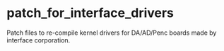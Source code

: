 # patch_for_interface_drivers
Patch files to re-compile kernel drivers for DA/AD/Penc boards made by interface corporation.
